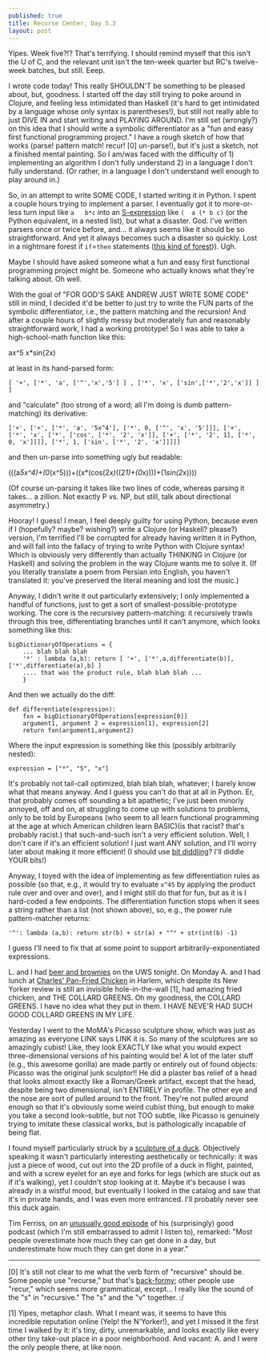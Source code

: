 ```yaml
---
published: true
title: Recurse Center, Day 5.3
layout: post
---
```

Yipes. Week five?!? That's terrifying. I should remind myself that this isn't the U of C, and the relevant unit isn't the ten-week quarter but RC's twelve-week batches, but still. Eeep. 

I wrote code today! This really SHOULDN'T be something to be pleased about, but, goodness. I started off the day still trying to poke around in Clojure, and feeling less intimidated than Haskell (it's hard to get intimidated by a language whose only syntax is parentheses!), but still not really able to just DIVE IN and start writing and PLAYING AROUND. I'm still set (wrongly?) on this idea that I should write a symbolic differentiator as a "fun and easy first functional programming project." I have a rough sketch of how that works (parse! pattern match! recur! [0] un-parse!), but it's just a sketch, not a finished mental painting. So I am/was faced with the difficulty of 1) implementing an algorithm I don't fully understand 2) in a language I don't fully understand. (Or rather, in a language I don't understand well enough to play around in.)

So, in an attempt to write SOME CODE, I started writing it in Python. I spent a couple hours trying to implement a parser. I eventually got it to more-or-less turn input like `a   b*c` into an [S-expression](https://en.wikipedia.org/wiki/S-expression) like `(  a (* b c)` (or the Python equivalent, in a nested list), but what a disaster. God. I've written parsers once or twice before, and... it always seems like it should be so straightforward. And yet it always becomes such a disaster so quickly. Lost in a nightmare forest if `if`=`then` statements ([this kind of forest](http://fusion.net/story/252500/japan-suicide-forest-sea-of-trees-aokigahara-mt-fuji/))). Ugh. 

Maybe I should have asked someone what a fun and easy first functional programming project might be. Someone who actually knows what they're talking about. Oh well. 

With the goal of "FOR GOD'S SAKE ANDREW JUST WRITE SOME CODE" still in mind, I decided it'd be better to just try to write the FUN parts of the symbolic differentiator, i.e., the pattern matching and the recursion! And after a couple hours of slightly messy but moderately fun and reasonably straightforward work, I had a working prototype! So I was able to take a high-school-math function like this:

   ax^5   x*sin(2x)

at least in its hand-parsed form:

    [ '+', ['*', 'a', ['^','x','5'] ] , ['*', 'x', ['sin',['*','2','x']] ] ]

and "calculate" (too strong of a word; all I'm doing is dumb pattern-matching) its derivative:

    ['+', ['+', ['*', 'a', '5x^4'], ['*', 0, ['^', 'x', '5']]], ['+', ['*', 'x', ['*', ['cos', ['*', '2', 'x']], ['+', ['*', '2', 1], ['*', 0, 'x']]]], ['*', 1, ['sin', ['*', '2', 'x']]]]]

and then un-parse into something ugly but readable:

   (((a*5x^4)+(0*(x^5)))+((x*(cos(2*x)*((2*1)+(0*x))))+(1*sin(2*x))))

(Of course un-parsing it takes like two lines of code, whereas parsing it takes... a zillion. Not exactly P vs. NP, but still, talk about directional asymmetry.)

Hooray! I guess! I mean, I feel deeply guilty for using Python, because even if I (hopefully? maybe? wishing?) write a Clojure (or Haskell? please?) version, I'm terrified I'll be corrupted for already having written it in Python, and will fall into the fallacy of trying to write Python with Clojure syntax! Which is obviously very differently than actually THINKING in Clojure (or Haskell) and solving the problem in the way Clojure wants me to solve it. (If you literally translate a poem from Persian into English, you haven't translated it: you've preserved the literal meaning and lost the music.)

Anyway, I didn't write it out particularly extensively; I only implemented a handful of functions, just to get a sort of smallest-possible-prototype working. The core is the recursivey pattern-matching: it recursively trawls through this tree, differentiating branches until it can't anymore, which looks something like this:

    bigDictionaryOfOperations = {
        ... blah blah blah
        '*' : lambda (a,b): return [ '+', ['*',a,differentiate(b)], ['*',differentiate(a),b] ]
        .... that was the product rule, blah blah blah ...
        }

And then we actually do the diff:

    def differentiate(expression):
        fxn = bigDictionaryOfOperations[expression[0]]
        argument1, argument 2 = expression[1], expression[2]
        return fxn(argument1,argument2)

Where the input expression is something like this (possibly arbitrarily nested):

    expression = ["*", "5", "x"]


It's probably not tail-call optimized, blah blah blah, whatever; I barely know what that means anyway. And I guess you can't do that at all in Python. Er, that probably comes off sounding a bit apathetic; I've just been minorly annoyed, off and on, at struggling to come up with solutions to problems, only to be told by Europeans (who seem to all learn functional programming at the age at which American children learn BASIC)(is that racist? that's probably racist.) that such-and-such isn't a very efficient solution. Well, I don't care if it's an efficient solution! I just want ANY solution, and I'll worry later about making it more efficient! (I should use [bit diddling](https://en.wikipedia.org/wiki/Bit_manipulation)? I'll diddle YOUR bits!)

Anyway, I toyed with the idea of implementing as few differentiation rules as possible (so that, e.g., it would try to evaluate `x^45` by applying the product rule over and over and over), and I might still do that for fun, but as it is I hard-coded a few endpoints. The differentiation function stops when it sees a string rather than a list (not shown above), so, e.g., the power rule pattern-matcher returns:

    '^': lambda (a,b): return str(b) + str(a) + "^" + str(int(b) -1)

I guess I'll need to fix that at some point to support arbitrarily-exponentiated expressions.

L. and I had [beer and brownies](http://westendhall.com/) on the UWS tonight. On Monday A. and I had lunch at [Charles' Pan-Fried Chicken](http://www.newyorker.com/culture/culture-desk/fried-chicken-king-harlem) in Harlem, which despite its New Yorker review is still an invisible hole-in-the-wall [1], had amazing fried chicken, and THE COLLARD GREENS. Oh my goodness, the COLLARD GREENS. I have no idea what they put in them. I HAVE NEVE'R HAD SUCH GOOD COLLARD GREENS IN MY LIFE.

Yesterday I went to the MoMA's Picasso sculpture show, which was just as amazing as everyone LINK says LINK it is. So many of the sculptures are so amazingly cubist! Like, they look EXACTLY like what you would expect three-dimensional versions of his painting would be! A lot of the later stuff (e.g., this awesome gorilla) are made partly or entirely out of found objects: Picasso was the original junk sculptor!! He did a plaster bas relief of a head that looks almost exactly like a Roman/Greek artifact, except that the head, despite being two dimensional, isn't ENTIRELY in profile. The other eye and the nose are sort of pulled around to the front. They're not pulled around enough so that it's obviously some weird cubist thing, but enough to make you take a second look–subtle, but not TOO subtle, like Picasso is genuinely trying to imitate these classical works, but is pathologically incapable of being flat. 

I found myself particularly struck by a [sculpture of a duck](https://news.artnet.com/wp-content/news-upload/2015/09/bird-2.jpg). Objectively speaking it wasn't particularly interesting aesthetically or technically: it was just a piece of wood, cut out into the 2D profile of a duck in flight, painted, and with a screw eyelet for an eye and forks for legs (which are stuck out as if it's walking), yet I couldn't stop looking at it. Maybe it's because I was already in a wistful mood, but eventually I looked in the catalog and saw that it's in private hands, and I was even more entranced. I'll probably never see this duck again. 

Tim Ferriss, on an [unusually good episode](http://fourhourworkweek.com/2015/12/14/derek-sivers-on-developing-confidence-finding-happiness-and-saying-no-to-millions/) of his (surprisingly) good podcast (which I'm still embarrassed to admit I listen to), remarked: "Most people overestimate how much they can get done in a day, but underestimate how much they can get done in a year."

---
[0] It's still not clear to me what the verb form of "recursive" should be. Some people use "recurse," but that's [back-formy](www.nytimes.com/2006/01/29/opinion/29iht-edsafire.html‎); other people use "recur," which seems more grammatical, except... I really like the sound of the "s" in "recursive." The "s" and the "v" together. :/

[1] Yipes, metaphor clash. What I meant was, it seems to have this incredible reputation online (Yelp! the N'Yorker!), and yet I missed it the first time I walked by it: it's tiny, dirty, unremarkable, and looks exactly like every other tiny take-out place in a poor neighborhood. And vacant: A. and I were the only people there, at like noon.